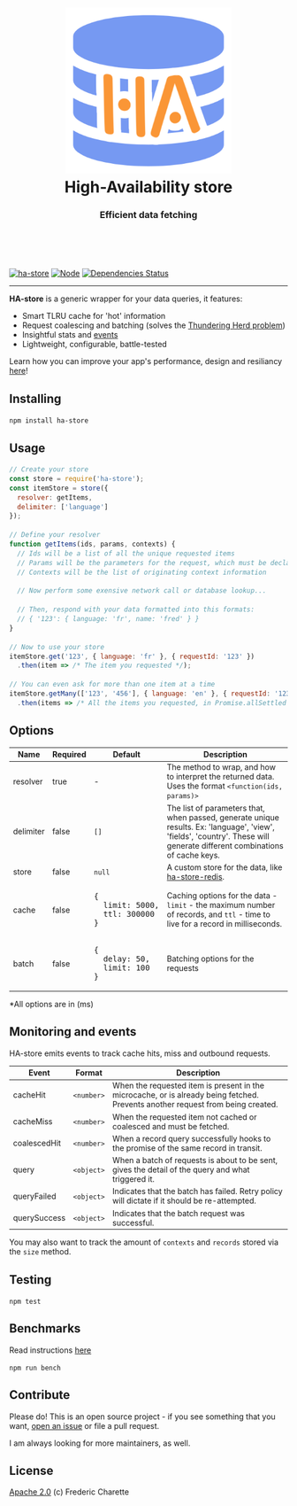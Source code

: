 <h1 align="center">
  <img alt="HA-store" width="300px" src="./logo.png" />
  <br/>
  High-Availability store
</h1>
<h3 align="center">
  Efficient data fetching
  <br/><br/><br/>
</h3>
<br/>

[![ha-store](https://img.shields.io/npm/v/ha-store.svg)](https://www.npmjs.com/package/ha-store)
[![Node](https://img.shields.io/badge/node->%3D14.0-blue.svg)](https://nodejs.org)
[![Dependencies Status](https://img.shields.io/librariesio/release/npm/ha-store)](https://github.com/fed135/ha-store/security/dependabot)

---

**HA-store** is a generic wrapper for your data queries, it features: 

- Smart TLRU cache for 'hot' information
- Request coalescing and batching (solves the [Thundering Herd problem](https://en.wikipedia.org/wiki/Thundering_herd_problem))
- Insightful stats and [events](#Monitoring-and-events)
- Lightweight, configurable, battle-tested

Learn how you can improve your app's performance, design and resiliancy [here](https://github.com/fed135/ha-store/wiki)!


## Installing

`npm install ha-store`


## Usage

```javascript
// Create your store
const store = require('ha-store');
const itemStore = store({
  resolver: getItems,
  delimiter: ['language']
});

// Define your resolver
function getItems(ids, params, contexts) {
  // Ids will be a list of all the unique requested items
  // Params will be the parameters for the request, which must be declared in the `delimiter` config of the store
  // Contexts will be the list of originating context information

  // Now perform some exensive network call or database lookup...

  // Then, respond with your data formatted into this formats:
  // { '123': { language: 'fr', name: 'fred' } }
}

// Now to use your store
itemStore.get('123', { language: 'fr' }, { requestId: '123' })
  .then(item => /* The item you requested */);

// You can even ask for more than one item at a time
itemStore.getMany(['123', '456'], { language: 'en' }, { requestId: '123' })
  .then(items => /* All the items you requested, in Promise.allSettled fashion */);
```


## Options

Name | Required | Default | Description
--- | --- | --- | ---
resolver | true | - | The method to wrap, and how to interpret the returned data. Uses the format `<function(ids, params)>`
delimiter | false | `[]` | The list of parameters that, when passed, generate unique results. Ex: 'language', 'view', 'fields', 'country'. These will generate different combinations of cache keys.
store | false | `null` | A custom store for the data, like [ha-store-redis](https://github.com/fed135/ha-redis-adapter).
cache | false | <pre>{&#13;&#10;&nbsp;&nbsp;limit: 5000,&#13;&#10;&nbsp;&nbsp;ttl: 300000&#13;&#10;}</pre> | Caching options for the data - `limit` - the maximum number of records, and `ttl` - time to live for a record in milliseconds.
batch | false | <pre>{&#13;&#10;&nbsp;&nbsp;delay: 50,&#13;&#10;&nbsp;&nbsp;limit: 100&#13;&#10;}</pre> | Batching options for the requests

*All options are in (ms)

## Monitoring and events

HA-store emits events to track cache hits, miss and outbound requests.

Event | Format | Description
--- | --- | ---
cacheHit | `<number>` | When the requested item is present in the microcache, or is already being fetched. Prevents another request from being created.
cacheMiss | `<number>` | When the requested item not cached or coalesced and must be fetched.
coalescedHit | `<number>` | When a record query successfully hooks to the promise of the same record in transit.
query | `<object>` | When a batch of requests is about to be sent, gives the detail of the query and what triggered it.
queryFailed | `<object>` | Indicates that the batch has failed. Retry policy will dictate if it should be re-attempted.
querySuccess | `<object>` | Indicates that the batch request was successful.

You may also want to track the amount of `contexts` and `records` stored via the `size` method.


## Testing

`npm test`


## Benchmarks

Read instructions [here](./tests/profiling/README.md)

`npm run bench`


## Contribute

Please do! This is an open source project - if you see something that you want, [open an issue](https://github.com/fed135/ha-store/issues/new) or file a pull request.

I am always looking for more maintainers, as well.


## License 

[Apache 2.0](LICENSE) (c) Frederic Charette

